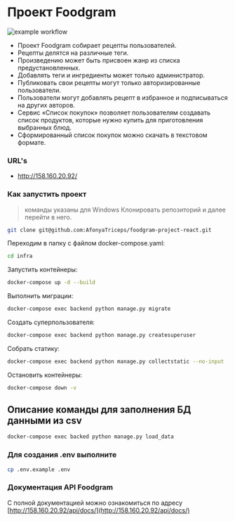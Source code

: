 # Проект Foodgram

![example workflow](https://github.com/AfonyaTriceps/foodgram-project-react/actions/workflows/main.yml/badge.svg)

* Проект Foodgram собирает рецепты пользователей.
* Рецепты делятся на различные теги.
* Произведению может быть присвоен жанр из списка предустановленных.
* Добавлять теги и ингредиенты может только администратор.
* Публиковать свои рецепты могут только авторизированные пользователи.
* Пользователи могут добавлять рецепт в избранное и подписываться на
других авторов.
* Сервис «Список покупок» позволяет пользователям создавать список
продуктов, которые нужно купить для приготовления выбранных блюд.
* Сформированный список покупок можно скачать в текстовом формате.

### URL's

- http://158.160.20.92/

### Как запустить проект

> команды указаны для Windows
Клонировать репозиторий и далее перейти в него.

```bash
git clone git@github.com:AfonyaTriceps/foodgram-project-react.git
```

Переходим в папку с файлом docker-compose.yaml:

```bash
cd infra
```

Запустить контейнеры:

```bash
docker-compose up -d --build
```

Выполнить миграции:

```bash
docker-compose exec backend python manage.py migrate
```

Создать суперпользователя:

```bash
docker-compose exec backend python manage.py createsuperuser
```

Собрать статику:

```bash
docker-compose exec backend python manage.py collectstatic --no-input
```

Остановить контейнеры:

```bash
docker-compose down -v
```

## Описание команды для заполнения БД данными из csv

```bash
docker-compose exec backed python manage.py load_data
```

### Для создания .env выполните

```bash
cp .env.example .env
```

### Документация API Foodgram

С полной документацией можно ознакомиться по адресу
[http://158.160.20.92/api/docs/](http://158.160.20.92/api/docs/)
